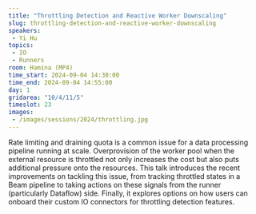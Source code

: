 ```yaml
---
title: "Throttling Detection and Reactive Worker Downscaling"
slug: throttling-detection-and-reactive-worker-downscaling
speakers:
 - Yi Hu
topics:
 - IO
 - Runners
room: Hamina (MP4)
time_start: 2024-09-04 14:30:00
time_end: 2024-09-04 14:55:00
day: 1
gridarea: "10/4/11/5"
timeslot: 23
images:
 - /images/sessions/2024/throttling.jpg 
---
```


Rate limiting and draining quota is a common issue for a data processing pipeline running at scale. Overprovision of the worker pool when the external resource is throttled not only increases the cost but also puts additional pressure onto the resources. This talk introduces the recent improvements on tackling this issue, from tracking throttled states in a Beam pipeline to taking actions on these signals from the runner (particularly Dataflow) side. Finally, it explores options on how users can onboard their custom IO connectors for throttling detection features.